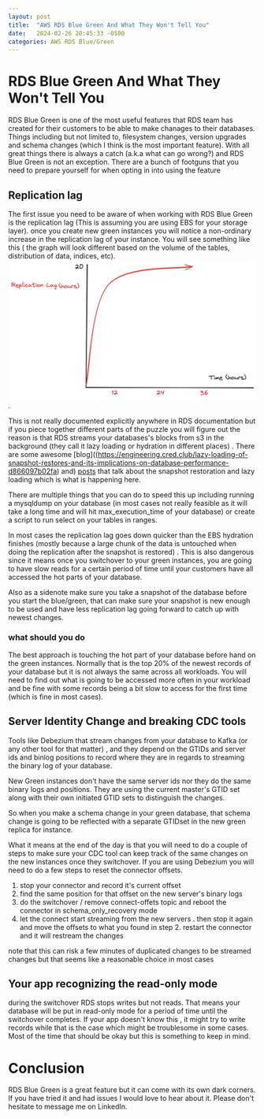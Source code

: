 ```yaml
---
layout: post
title:  "AWS RDS Blue Green And What They Won't Tell You"
date:   2024-02-26 20:45:33 -0500
categories: AWS RDS Blue/Green
---
```

# RDS Blue Green And What They Won't Tell You
RDS Blue Green is one of the most useful features that RDS team has created for their customers to be able to make chanages to their databases. Things including but not limited to, filesystem changes, version upgrades and schema changes (which I think is the most important feature). 
With all great things there is always a catch (a.k.a what can go wrong?) and RDS Blue Green is not an exception. There are a bunch of footguns that you need to prepare yourself for when opting in into using the feature

## Replication lag
The first issue you need to be aware of when working with RDS Blue Green is the replication lag (This is assuming you are using EBS for your storage layer). once you create new green instances you will notice a non-ordinary increase in the replication lag of your instance. You will see something like this ( the graph will look different based on the volume of the tables, distribution of data, indices, etc). 
![Replication Lag](/assets/images/ReplicationLag.png).

This is not really documented explicitly anywhere in RDS documentation but if you piece together different parts of the puzzle you will figure out the reason is that RDS streams your databases's blocks from s3 in the background (they call it lazy loading or hydration in different places) . There are some awesome [blog]((https://engineering.cred.club/lazy-loading-of-snapshot-restores-and-its-implications-on-database-performance-d866097b02fa) and) [posts](https://cintia.me/blog/post/lazy-rds/) that talk about the snapshot restoration and lazy loading which is what is happening here.

There are multiple things that you can do to speed this up including running a mysqldump on your database (in most cases not really feasible as it will take a long time and will hit max_execution_time of your database) or create a script to run select on your tables in ranges.

In most cases the replication lag goes down quicker than the EBS hydration finishes (mostly because a large chunk of the data is untouched when doing the replication after the snapshot is restored) . This is also dangerous since it means once you switchover to your green instances, you are going to have slow reads for a certain period of time until your customers have all accessed the hot parts of your database.

Also as a sidenote make sure you take a snapshot of the database before you start the blue/green, that can make sure your snapshot is new enough to be used and have less replication lag going forward to catch up with newest changes.

### what should you do
The best approach is touching the hot part of your database before hand on the green instances. Normally that is the top 20% of the newest records of your database but it is not always the same across all workloads. You will need to find out what is going to be accessed more often in your workload and be fine with some records being a bit slow to access for the first time (which is fine in most cases).

## Server Identity Change and breaking CDC tools
Tools like Debezium that stream changes from your database to Kafka (or any other tool for that matter) , and they depend on the GTIDs and server ids and binlog positions to record where they are in regards to streaming the binary log of your database. 

New Green instances don't have the same server ids nor they do the same binary logs and positions. They are using the current master's GTID set along with their own initiated GTID sets to distinguish the changes. 

So when you make a schema change in your green database, that schema change is going to be reflected with a separate GTIDset in the new green replica for instance. 

What it means at the end of the day is that you will need to do a couple of steps to make sure your CDC tool can keep track of the same changes on the new instances once they switchover. If you are using Debezium you will need to do a few steps to reset the connector offsets.

1. stop your connector and record it's current offset
2. find the same position for that offset on the new server's binary logs 
3. do the switchover / remove connect-offets topic and reboot the connector in schema_only_recovery mode
4. let the connect start streaming from the new servers . then stop it again and move the offsets to what you found in step 2. restart the connector and it will restream the changes

note that this can risk a few minutes of duplicated changes to be streamed changes but that seems like a reasonable choice in most cases

## Your app recognizing the read-only mode 
during the switchover RDS stops writes but not reads. That means your database will be put in read-only mode for a period of time until the switchover completes. If your app doesn't know this , it might try to write records while that is the case which might be troublesome in some cases. Most of the time that should be okay but this is something to keep in mind.


# Conclusion
RDS Blue Green is a great feature but it can come with its own dark corners. If you have tried it and had issues I would love to hear about it. Please don't hesitate to message me on LinkedIn.